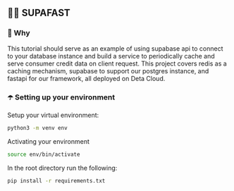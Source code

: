 ## 🏄‍♂️ SUPAFAST

### 🐴 Why
This tutorial should serve as an example of using supabase api to connect to your database instance and build a service to periodically cache and serve consumer credit data on client request. This project covers redis as a caching mechanism, supabase to support our postgres instance, and fastapi for our framework, all deployed on Deta Cloud. 

### ☂️ Setting up your environment

Setup your virtual environment:

```bash
python3 -m venv env 
```

Activating your environment

```zsh 
source env/bin/activate
```

In the root directory run the following:

```bash
pip install -r requirements.txt
```


